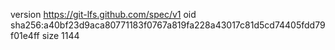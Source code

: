 version https://git-lfs.github.com/spec/v1
oid sha256:a40bf23d9aca80771183f0767a819fa228a43017c81d5cd74405fdd79f01e4ff
size 1144
